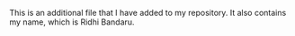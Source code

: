 This is an additional file that I have added to my repository.
It also contains my name, which is Ridhi Bandaru.